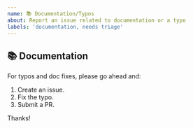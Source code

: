 ```yaml
---
name: 📚 Documentation/Typos
about: Report an issue related to documentation or a typo
labels: 'documentation, needs triage'
---
```


## 📚 Documentation

For typos and doc fixes, please go ahead and:

1. Create an issue.
2. Fix the typo.
3. Submit a PR.

Thanks!